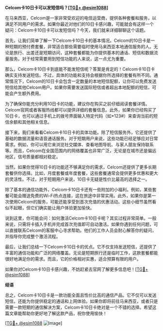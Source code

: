 **Celcom卡10日卡可以发短信吗？[[TG💪+ @esim1088](https://t.me/s/esim1088)]**

在马来西亚，Celcom是一家非常受欢迎的电信运营商，提供各种套餐和服务，以满足不同用户的需求。如果你最近对他们的10日卡感兴趣，可能就会有这样一个疑问：Celcom卡10日卡可以发短信吗？今天，我们就来详细聊聊这个话题。

首先，让我们简单了解一下Celcom卡10日卡的基本情况。Celcom的10日卡是一种短期的预付费套餐，非常适合那些需要临时使用马来西亚本地通信服务的人。无论是旅行、出差还是短期访问，这种套餐都能为你提供基本的通话、短信和数据流量服务。对于经常需要用到短信功能的人来说，这一点尤为重要。

那么，Celcom卡10日卡到底能不能发短信呢？答案是肯定的！Celcom卡10日卡确实支持发送短信。不过，具体的功能和支持会根据你所选择的套餐有所不同。通常情况下，Celcom的10日卡会包含一定数量的本地短信配额，让你可以免费发送短信给其他Celcom用户。如果你需要发送国际短信或者超出本地配额的短信，可能会产生额外费用。

为了确保你能充分利用10日卡的功能，建议你在购买之前仔细阅读套餐详情。Celcom官网或者客服热线都可以提供详细的套餐信息。此外，如果你已经购买了10日卡，也可以通过手机上的拨号界面输入特定代码（如*123#）来查询当前的短信余额和其他相关信息。

接下来，我们来看看Celcom卡10日卡的具体功能。除了短信服务外，它还提供了基础的数据流量和语音通话服务。对于短期用户来说，这些功能已经足够应对日常需求。例如，你可以用它来浏览社交媒体、查看地图导航、与家人朋友保持联系等。而且，Celcom在全国范围内的网络覆盖也非常广泛，无论是在城市还是偏远地区，信号质量都相对稳定。

当然，如果你觉得10日卡的功能还不够满足你的需求，Celcom还提供了更多长期套餐供你选择。比如，月度套餐或年度套餐，这些套餐通常会提供更多优惠和更大的灵活性。不过，对于短期用户来说，10日卡无疑是性价比最高的选择之一。

除了基本的通信功能外，Celcom卡10日卡还有一些附加的小福利。例如，某些套餐可能会赠送免费的Wi-Fi热点连接，这在旅途中非常实用。此外，如果你是第一次使用Celcom的服务，可能还能享受到首次充值的优惠活动。这些小细节虽然看似不起眼，但它们确实能让用户体验更加愉快。

说到这里，你可能会问：如何激活Celcom卡10日卡呢？其实过程非常简单。一般来说，只需将卡插入手机并完成首次充值即可自动激活。如果你遇到任何问题，可以直接联系Celcom的客服中心寻求帮助。他们的工作人员会耐心解答你的疑问，并指导你完成整个激活流程。

最后，让我们总结一下Celcom卡10日卡的优点。它不仅支持发送短信，还提供了丰富的通信功能和广泛的网络覆盖。无论是短期旅行还是临时工作，这款套餐都能很好地满足你的需求。而且，它的价格相对实惠，适合预算有限的用户。

如果你对Celcom卡10日卡感兴趣，不妨赶紧去官网了解更多信息吧！[[TG💪+ @esim1088](https://t.me/s/esim1088)]

**结语**

总之，Celcom卡10日卡是一款功能全面且性价比高的通信产品。它不仅可以发送短信，还能为你提供稳定的通话和上网体验。如果你即将前往马来西亚，或者只是需要一款短期的通信解决方案，Celcom卡10日卡绝对是一个不错的选择。希望这篇文章能帮助你更好地了解这款产品，祝你使用愉快！

[[TG💪+ @esim1088](https://t.me/s/esim1088) ![Image](https://i.postimg.cc/4NQfJmqS/Snipaste-2025-05-13-00-14-12.png)]